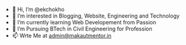 - 👋 Hi, I’m @ekchokho
- 👀 I’m interested in Blogging, Website, Engineering and Technology
- 🌱 I’m currently learning Web Developement from Passion
- 💞️ I’m  Pursuing BTech in Civil Engineering for Profession
- 📫 Wrte Me at admin@makautmentor.in

<!---
ekchokho/ekchokho is a ✨ special ✨ repository because its `README.md` (this file) appears on your GitHub profile.
You can click the Preview link to take a look at your changes.
--->
